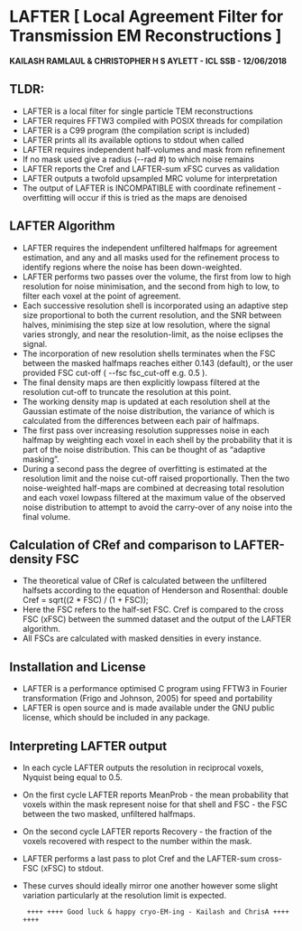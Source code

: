
# LAFTER [ Local Agreement Filter for Transmission EM Reconstructions ]
__KAILASH RAMLAUL & CHRISTOPHER H S AYLETT - ICL SSB - 12/06/2018__

## TLDR:
- LAFTER is a local filter for single particle TEM reconstructions
- LAFTER requires FFTW3 compiled with POSIX threads for compilation
- LAFTER is a C99 program (the compilation script is included)
- LAFTER prints all its available options to stdout when called
- LAFTER requires independent half-volumes and mask from refinement
- If no mask used give a radius (--rad #) to which noise remains
- LAFTER reports the Cref and LAFTER-sum xFSC curves as validation
- LAFTER outputs a twofold upsampled MRC volume for interpretation
- The output of LAFTER is INCOMPATIBLE with coordinate refinement - overfitting will occur if this is tried as the maps are denoised

## LAFTER Algorithm
- LAFTER requires the independent unfiltered halfmaps for agreement
	 estimation, and any and all masks used for the refinement process
	 to identify regions where the noise has been down-weighted.
- LAFTER performs two passes over the volume, the first from low to
	 high resolution for noise minimisation, and the second from high
	 to low, to filter each voxel at the point of agreement.
- Each successive resolution shell is incorporated using an adaptive
	 step size proportional to both the current resolution, and the SNR
	 between halves, minimising the step size at low resolution, where
	 the signal varies strongly, and near the resolution-limit, as the
	 noise eclipses the signal.
- The incorporation of new resolution shells terminates when the FSC
	 between the masked halfmaps reaches either 0.143 (default), or the
	 user provided FSC cut-off ( --fsc fsc_cut-off e.g. 0.5 ).
- The final density maps are then explicitly lowpass filtered at the
	 resolution cut-off to truncate the resolution at this point.
- The working density map is updated at each resolution shell at the
	 Gaussian estimate of the noise distribution, the variance of which
	 is calculated from the differences between each pair of halfmaps.
- The first pass over increasing resolution suppresses noise in each
	 halfmap by weighting each voxel in each shell by the probability
	 that it is part of the noise distribution. This can be thought of
	 as “adaptive masking”.
- During a second pass the degree of overfitting is estimated at the
	 resolution limit and the noise cut-off raised proportionally. Then
	 the two noise-weighted half-maps are combined at decreasing total
	 resolution and each voxel lowpass filtered at the maximum value of
	 the observed noise distribution to attempt to avoid the carry-over
	 of any noise into the final volume.

## Calculation of CRef and comparison to LAFTER-density FSC
- The theoretical value of CRef is calculated between the unfiltered
halfsets according to the equation of Henderson and Rosenthal:
       	   double Cref = sqrt((2 * FSC) / (1 + FSC));
- Here the FSC refers to the half-set FSC. Cref is compared to the
cross FSC (xFSC) between the summed dataset and the output of the LAFTER algorithm.
- All FSCs are calculated with masked densities in every instance.

## Installation and License
- LAFTER is a performance optimised C program using FFTW3 in Fourier transformation (Frigo and Johnson, 2005) for speed and portability
- LAFTER is open source and is made available under the GNU public license, which should be included in any package.

## Interpreting LAFTER output
- In each cycle LAFTER outputs the resolution in reciprocal voxels, Nyquist being equal to 0.5.
- On the first cycle LAFTER reports MeanProb - the mean probability that voxels within the mask represent noise for that shell and FSC - the FSC between the two masked, unfiltered halfmaps.
- On the second cycle LAFTER reports Recovery - the fraction of the voxels recovered with respect to the number within the mask.
- LAFTER performs a last pass to plot Cref and the LAFTER-sum cross- FSC (xFSC) to stdout.
- These curves should ideally mirror one another however some slight variation particularly at the resolution limit is expected.

       ++++ ++++ Good luck & happy cryo-EM-ing - Kailash and ChrisA ++++ ++++
